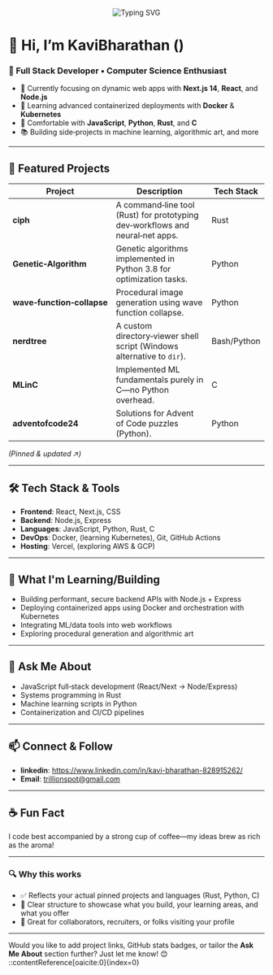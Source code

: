 <!-- Typing animation using SVG -->
<p align="center">
  <img src="https://readme-typing-svg.herokuapp.com?font=Fira+Code&size=30&duration=4000&pause=1000&center=true&vCenter=true&color=F7D745&width=435&lines=Hi%2C+I'm+Kavi+Bharathan;Full+Stack+Developer;Rust+%7C+Python+%7C+JavaScript+Lover" alt="Typing SVG" />
</p>


# 👋 Hi, I’m KaviBharathan ()

### 🎯 Full Stack Developer • Computer Science Enthusiast

- 🔭 Currently focusing on dynamic web apps with **Next.js 14**, **React**, and **Node.js**
- 🌱 Learning advanced containerized deployments with **Docker** & **Kubernetes**
- 🧠 Comfortable with **JavaScript**, **Python**, **Rust**, and **C**
- 📚 Building side‐projects in machine learning, algorithmic art, and more

---

## 🚀 Featured Projects

| Project | Description | Tech Stack |
|--------|-------------|------------|
| **ciph** | A command‑line tool (Rust) for prototyping dev‐workflows and neural‑net apps. | Rust |
| **Genetic‑Algorithm** | Genetic algorithms implemented in Python 3.8 for optimization tasks. | Python |
| **wave‑function‑collapse** | Procedural image generation using wave function collapse. | Python |
| **nerdtree** | A custom directory‑viewer shell script (Windows alternative to `dir`). | Bash/Python |
| **MLinC** | Implemented ML fundamentals purely in C—no Python overhead. | C |
| **adventofcode24** | Solutions for Advent of Code puzzles (Python). | Python |

*(Pinned & updated ↗️)*


---





## 🛠️ Tech Stack & Tools

- **Frontend**: React, Next.js, CSS
- **Backend**: Node.js, Express
- **Languages**: JavaScript, Python, Rust, C
- **DevOps**: Docker, (learning Kubernetes), Git, GitHub Actions
- **Hosting**: Vercel, (exploring AWS & GCP)

---

## 🧭 What I'm Learning/Building

- Building performant, secure backend APIs with Node.js + Express
- Deploying containerized apps using Docker and orchestration with Kubernetes
- Integrating ML/data tools into web workflows
- Exploring procedural generation and algorithmic art

---

## 💬 Ask Me About

- JavaScript full‑stack development (React/Next → Node/Express)
- Systems programming in Rust
- Machine learning scripts in Python
- Containerization and CI/CD pipelines

---

## 📫 Connect & Follow

- **linkedin**: https://www.linkedin.com/in/kavi-bharathan-828915262/
- **Email**: trillionspot@gmail.com

---

## ☕ Fun Fact

I code best accompanied by a strong cup of coffee—my ideas brew as rich as the aroma!

---

### 🔍 Why this works

- ✅ Reflects your actual pinned projects and languages (Rust, Python, C)
- 🧩 Clear structure to showcase what you build, your learning areas, and what you offer
- 🤝 Great for collaborators, recruiters, or folks visiting your profile

---

Would you like to add project links, GitHub stats badges, or tailor the **Ask Me About** section further? Just let me know! 😊
::contentReference[oaicite:0]{index=0}
